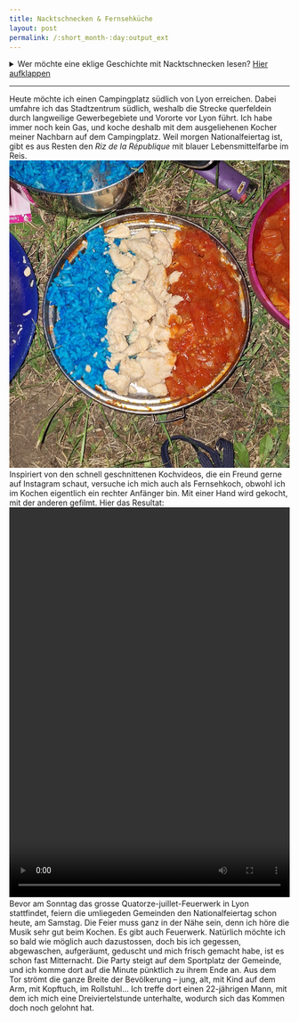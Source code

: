 ```yaml
---
title: Nacktschnecken & Fernsehküche
layout: post
permalink: /:short_month-:day:output_ext
---
```

<details>
<summary>Wer möchte eine eklige Geschichte mit Nacktschnecken lesen? <u>Hier aufklappen</u></summary>
<hr>
Nach den Erlebnissen der letzten Nacht schlafe ich bis 10 Uhr aus. An meinem Schlafplatz findet mich zwar kein Mensch, dafür zeigen Nacktschnecken reges Interesse an meinen Schuhen.
<img src="assets/20240713_111835.jpg">
Ich vermute, dass sie die Entengrütze aus dem Tümpel, in den ich gestern gestanden bin, angelockt hat. Auch auf dem Zelt finde ich beim Abbauen neun Nacktschnecken. Hoffend, dass mir von den ausgewachsenen keine entgangen ist, packe ich es in den Zeltsack ein, auf dem die zehnte sitzt.<br>Innen im linken Schuh haben es sich zwei Schnecken gemütlich gemacht, im rechten sechs. Mein Handy hat nun gar keinen Strom mehr, und das letzte, was es sieht, bevor ihm der Saft endgültig ausgeht, sind die vorderen vier jener Schnecken.
<img src="assets/20240713_122448.jpg">
Nachdem ich sie entfernt habe, sind mir die nassen Schuhe zu eklig, weshalb ich sie auf dem Gepäckträger trocknen lasse und so die ersten 15&nbsp;km barfuss zurücklege.
</details>

---

Heute möchte ich einen Campingplatz südlich von Lyon erreichen. Dabei umfahre ich das Stadtzentrum südlich, weshalb die Strecke querfeldein durch langweilige Gewerbegebiete und Vororte vor Lyon führt. Ich habe immer noch kein Gas, und koche deshalb mit dem ausgeliehenen Kocher meiner Nachbarn auf dem Campingplatz. Weil morgen Nationalfeiertag ist, gibt es aus Resten den *Riz de la République* mit blauer Lebensmittelfarbe im Reis.
![](assets/20240713_220956.jpg)
Inspiriert von den schnell geschnittenen Kochvideos, die ein Freund gerne auf Instagram schaut, versuche ich mich auch als Fernsehkoch, obwohl ich im Kochen eigentlich ein rechter Anfänger bin. Mit einer Hand wird gekocht, mit der anderen gefilmt. Hier das Resultat:
<video style="height: 700px; width: 100%;" src="assets/campingkochreel.mp4" id="campingkochreel" controls lazy></video>
Bevor am Sonntag das grosse Quatorze-juillet-Feuerwerk in Lyon stattfindet, feiern die umliegeden Gemeinden den Nationalfeiertag schon heute, am Samstag. Die Feier muss ganz in der Nähe sein, denn ich höre die Musik sehr gut beim Kochen. Es gibt auch Feuerwerk. Natürlich möchte ich so bald wie möglich auch dazustossen, doch bis ich gegessen, abgewaschen, aufgeräumt, geduscht und mich frisch gemacht habe, ist es schon fast Mitternacht. Die Party steigt auf dem Sportplatz der Gemeinde, und ich komme dort auf die Minute pünktlich zu ihrem Ende an. Aus dem Tor strömt die ganze Breite der Bevölkerung – jung, alt, mit Kind auf dem Arm, mit Kopftuch, im Rollstuhl... Ich treffe dort einen 22-jährigen Mann, mit dem ich mich eine Dreiviertelstunde unterhalte, wodurch sich das Kommen doch noch gelohnt hat.